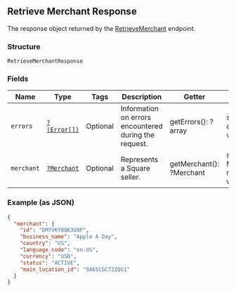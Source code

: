 ## Retrieve Merchant Response

The response object returned by the [RetrieveMerchant](#endpoint-retrieveMerchant) endpoint.

### Structure

`RetrieveMerchantResponse`

### Fields

| Name | Type | Tags | Description | Getter | Setter |
|  --- | --- | --- | --- | --- | --- |
| `errors` | [`?(Error[])`](/doc/models/error.md) | Optional | Information on errors encountered during the request. | getErrors(): ?array | setErrors(?array errors): void |
| `merchant` | [`?Merchant`](/doc/models/merchant.md) | Optional | Represents a Square seller. | getMerchant(): ?Merchant | setMerchant(?Merchant merchant): void |

### Example (as JSON)

```json
{
  "merchant": {
    "id": "DM7VKY8Q63GNP",
    "business_name": "Apple A Day",
    "country": "US",
    "language_code": "en-US",
    "currency": "USD",
    "status": "ACTIVE",
    "main_location_id": "9A65CGC72ZQG1"
  }
}
```

